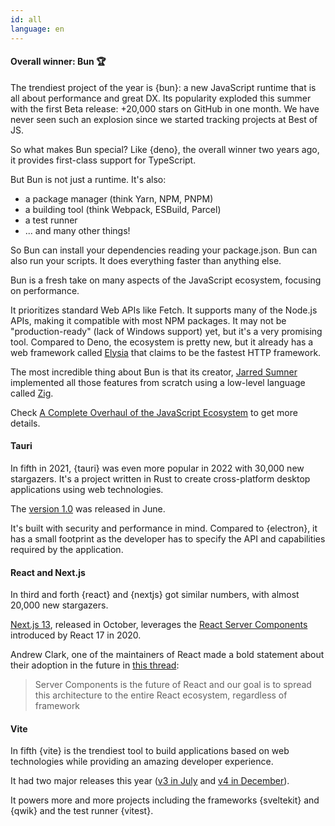 ```yaml
---
id: all
language: en
---
```


#### Overall winner: Bun 🏆

The trendiest project of the year is {bun}: a new JavaScript runtime that is all about performance and great DX. Its popularity exploded this summer with the first Beta release: +20,000 stars on GitHub in one month. We have never seen such an explosion since we started tracking projects at Best of JS.

So what makes Bun special? Like {deno}, the overall winner two years ago, it provides first-class support for TypeScript.

But Bun is not just a runtime. It's also:

- a package manager (think Yarn, NPM, PNPM)
- a building tool (think Webpack, ESBuild, Parcel)
- a test runner
- ... and many other things!

So Bun can install your dependencies reading your package.json. Bun can also run your scripts. It does everything faster than anything else.

Bun is a fresh take on many aspects of the JavaScript ecosystem, focusing on performance.

It prioritizes standard Web APIs like Fetch. It supports many of the Node.js APIs, making it compatible with most NPM packages.
It may not be "production-ready" (lack of Windows support) yet, but it's a very promising tool. Compared to Deno, the ecosystem is pretty new, but it already has a web framework called [Elysia](https://elysiajs.com/)  that claims to be the fastest HTTP framework.

The most incredible thing about Bun is that its creator, [Jarred Sumner](https://twitter.com/jarredsumner) implemented all those features from scratch using a low-level language called [Zig](https://ziglang.org).

Check [A Complete Overhaul of the JavaScript Ecosystem](https://www.lunasec.io/docs/blog/bun-first-look/) to get more details.
#### Tauri

In fifth in 2021, {tauri} was even more popular in 2022 with 30,000 new stargazers.
It's a project written in Rust to create cross-platform desktop applications using web technologies.

The [version 1.0](https://tauri.app/blog/2022/06/19/tauri-1-0) was released in June.

It's built with security and performance in mind. Compared to {electron}, it has a small footprint as the developer has to specify the API and capabilities required by the application.

#### React and Next.js

In third and forth {react} and {nextjs} got similar numbers, with almost 20,000 new stargazers.

[Next.js 13](https://nextjs.org/blog/next-13), released in October, leverages the [React Server Components](https://www.plasmic.app/blog/how-react-server-components-work#what-are-react-server-components) introduced by React 17 in 2020.

Andrew Clark, one of the maintainers of React made a bold statement about their adoption in the future in [this thread](https://twitter.com/acdlite/status/1585029529361612801):

> Server Components is the future of React and our goal is to spread this architecture to the entire React ecosystem, regardless of framework

#### Vite

In fifth {vite} is the trendiest tool to build applications based on web technologies while providing an amazing developer experience.

It had two major releases this year ([v3 in July](https://vitejs.dev/blog/announcing-vite3.html) and [v4 in December](https://vitejs.dev/blog/announcing-vite4.html)).

It powers more and more projects including the frameworks {sveltekit} and {qwik} and the test runner {vitest}.
